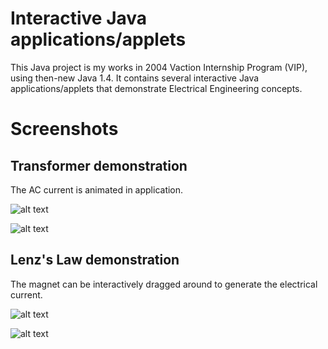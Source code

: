 # Interactive Java applications/applets

This Java project is my works in 2004 Vaction Internship Program (VIP), using then-new Java 1.4. It contains several interactive Java applications/applets that demonstrate Electrical Engineering concepts.

# Screenshots

## Transformer demonstration

The AC current is animated in application.

![alt text](https://dl.dropbox.com/s/bx1k0nlbcqvhak8/Transformer1.jpg "Transformer1") 

![alt text](https://dl.dropbox.com/s/3nn2vxg00cvjn6b/Transformer2.jpg "Transformer1")

## Lenz's Law demonstration

The magnet can be interactively dragged around to generate the electrical current.

![alt text](https://dl.dropbox.com/s/ysnk6hz8v9l53mn/LenzLaw1.jpg "LenzLaw1") 

![alt text](https://dl.dropbox.com/s/sio94onaadx717i/LenzLaw2.jpg "LenzLaw2")

 

